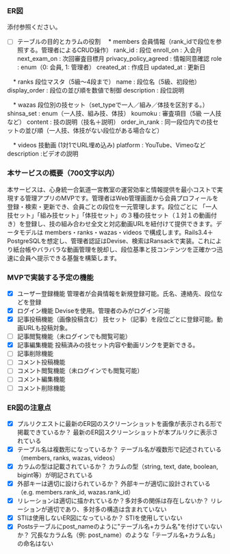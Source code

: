 ### ER図
 添付参照ください。
- [ ] テーブルの目的とカラムの役割
　* members  会員情報（rank_idで段位を参照する。管理者によるCRUD操作）
		rank_id : 段位
    enroll_on : 入会月
    next_exam_on : 次回審査目標月
    privacy_policy_agreed : 情報同意確認
    role : enum（0: 会員, 1: 管理者）
		created_at :  作成日
		updated_at :  更新日

　* ranks  段位マスタ（5級〜4段まで）
		name : 段位名（5級、初段他）
    display_order : 段位の並び順を数値で制御
    description : 段位説明

　* wazas  段位別の技セット（set_typeで一人／組み／体技を区別する。）
		shinsa_set : enum（一人技、組み技、体技）
    koumoku  : 審査項目（5級 一人技など）
  	content : 技の説明（技名＋説明）
		order_in_rank : 同一段位内での技セットの並び順（一人技、体技がない段位がある場合など）

　* videos  技動画 (1対1でURL埋め込み)
		platform : YouTube、Vimeoなど
    description :ビデオの説明

### 本サービスの概要（700文字以内）
本サービスは、心身統一合氣道一宮教室の運営効率と情報提供を最小コストで実現する管理アプリのMVPです。管理者はWeb管理画面から会員プロフィールを登録・検索・更新でき、会員ごとの段位を一元管理します。段位ごとに 「一人技セット」「組み技セット」「体技セット」の３種の技セット（１対１の動画付き）を登録し、技の組み合わせ全文と対応動画URLを紐付けて提供できます。データモデルは members・ranks・wazas・videos で構成します。Rails3.4＋ PostgreSQLを想定し、管理者認証はDevise、検索はRansackで実装。これにより紙台帳やバラバラな動画管理を脱却し、段位基準と技コンテンツを正確かつ迅速に会員へ提示できる基盤を構築します。

### MVPで実装する予定の機能
- [x] ユーザー登録機能
	管理者が会員情報を新規登録可能。氏名、連絡先、段位などを登録
- [x] ログイン機能
	Deviseを使用。管理者のみがログイン可能
- [x] 記事投稿機能（画像投稿含む）
	技セット（記事）を段位ごとに登録可能。動画URLも投稿対象。
- [ ] 記事閲覧機能（未ログインでも閲覧可能）
- [x] 記事編集機能
	投稿済みの技セット内容や動画リンクを更新できる。
- [ ] 記事削除機能
- [ ] コメント投稿機能
- [ ] コメント閲覧機能（未ログインでも閲覧可能）
- [ ] コメント編集機能
- [ ] コメント削除機能

### ER図の注意点
- [x] プルリクエストに最新のER図のスクリーンショットを画像が表示される形で掲載できているか？
	最新のER図スクリーンショットが本プルリクに表示されている
- [x] テーブル名は複数形になっているか？
	テーブル名が複数形で記述されている（members, ranks, wazas, videos）
- [x] カラムの型は記載されているか？
	カラムの型（string, text, date, boolean, bigint等）が明記されている
- [x] 外部キーは適切に設けられているか？
外部キーが適切に設計されている（e.g. members.rank_id, wazas.rank_id）
- [x] リレーションは適切に描かれているか？多対多の関係は存在しないか？
	リレーションが適切であり、多対多の構造は含まれていない
- [x] STIは使用しないER図になっているか？
	STIを使用していない
- [x] Postsテーブルにpost_nameのように"テーブル名+カラム名"を付けていないか？
  冗長なカラム名（例: post_name）のような「テーブル名+カラム名」の命名はない
